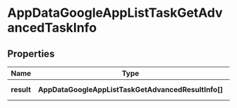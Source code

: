 # AppDataGoogleAppListTaskGetAdvancedTaskInfo

## Properties

| Name | Type | Description | Notes |
|------------ | ------------- | ------------- | -------------|
**result** | **AppDataGoogleAppListTaskGetAdvancedResultInfo[]** | array of results |[optional]|